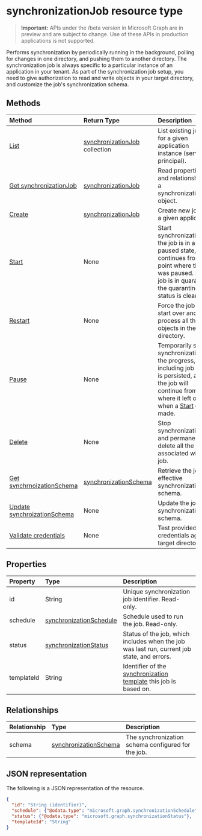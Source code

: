 # synchronizationJob resource type

> **Important:** APIs under the /beta version in Microsoft Graph are in preview and are subject to change. Use of these APIs in production applications is not supported.

Performs synchronization by periodically running in the background, polling for changes in one directory, and pushing them to another directory. The synchronization job is always specific to a particular instance of an application in your tenant. As part of the synchronization job setup, you need to give authorization to read and write objects in your target directory, and customize the job's synchronization schema.

## Methods

| Method        | Return Type               | Description                  |
|:--------------|:--------------------------|:-----------------------------|
|[List](../api/synchronization_list_jobs.md)             |[synchronizationJob](synchronization_synchronizationjob.md) collection  |List existing jobs for a given application instance (service principal).|
|[Get synchronizationJob](../api/synchronization_synchronizationjob_get.md) | [synchronizationJob](synchronization_synchronizationjob.md) |Read properties and relationships of a synchronizationJob object.|
|[Create](../api/synchronization_post_jobs.md)         |[synchronizationJob](synchronization_synchronizationjob.md)   |Create new job for a given application.|
|[Start](../api/synchronization_synchronizationjob_start.md)          |None   |Start synchronization. If the job is in a paused state, it continues from the point where the job was paused. If the job is in quarantine, the quarantine status is cleared.|
|[Restart](../api/synchronization_synchronizationjob_restart.md)      |None   |Force the job to start over and re-process all the objects in the directory.|
|[Pause](../api/synchronization_synchronizationjob_pause.md)          |None   |Temporarily stop synchronization. All the progress, including job state, is persisted, and the job will continue from where it left off when a [Start](../api/synchronization_synchronizationjob_start.md) call is made.|
|[Delete](../api/synchronization_synchronizationjob_delete.md)        |None   |Stop synchronization, and permanently delete all the state associated with the job.|
|[Get synchrnoizationSchema](../api/synchronization_synchronizationschema_get.md)    |[synchronizationSchema](synchronization_synchronizationschema.md)   |Retrieve the job's effective synchronization schema.|
|[Update synchroizationSchema](../api/synchronization_synchronizationschema_put.md)    |None   |Update the job's synchronization schema. |
|[Validate credentials](../api/synchronization_synchronizationjob_validatecredentials.md)|None|Test provided credentials against target directory.|

## Properties

| Property      | Type      | Description    |
|:--------------|:----------|:---------------|
|id             |String                     |Unique synchronization job identifier. Read-only.|
|schedule       |[synchronizationSchedule](synchronizationschedule.md)|Schedule used to run the job. Read-only.|
|status         |[synchronizationStatus](synchronization_synchronizationstatus.md)     |Status of the job, which includes when the job was last run, current job state, and errors.|
|templateId     |String    |Identifier of the [synchronization template](synchronization_template.md) this job is based on.|

## Relationships
| Relationship | Type	|Description|
|:---------------|:--------|:----------|
|schema|[synchronizationSchema](synchronizationschema.md)| The synchronization schema configured for the job.|

## JSON representation

The following is a JSON representation of the resource.

<!-- {
  "blockType": "resource",
  "optionalProperties": [

  ],
  "@odata.type": "microsoft.graph.synchronizationJob"
}-->

```json
{
  "id": "String (identifier)",
  "schedule": {"@odata.type": "microsoft.graph.synchronizationSchedule"},
  "status": {"@odata.type": "microsoft.graph.synchronizationStatus"},
  "templateId": "String"
}

```

<!-- uuid: 8fcb5dbc-d5aa-4681-8e31-b001d5168d79
2015-10-25 14:57:30 UTC -->
<!-- {
  "type": "#page.annotation",
  "description": "synchronizationJob resource",
  "keywords": "",
  "section": "documentation",
  "tocPath": ""
}-->